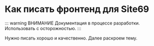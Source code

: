 # Как писать фронтенд для Site69 <Badge text="beta" type="warn"/>

::: warning ВНИМАНИЕ
Документация в процессе разработки. Использовать с осторожностью. 
:::

Нужно писать хорошо и качественно. Далее раскроем тему.
